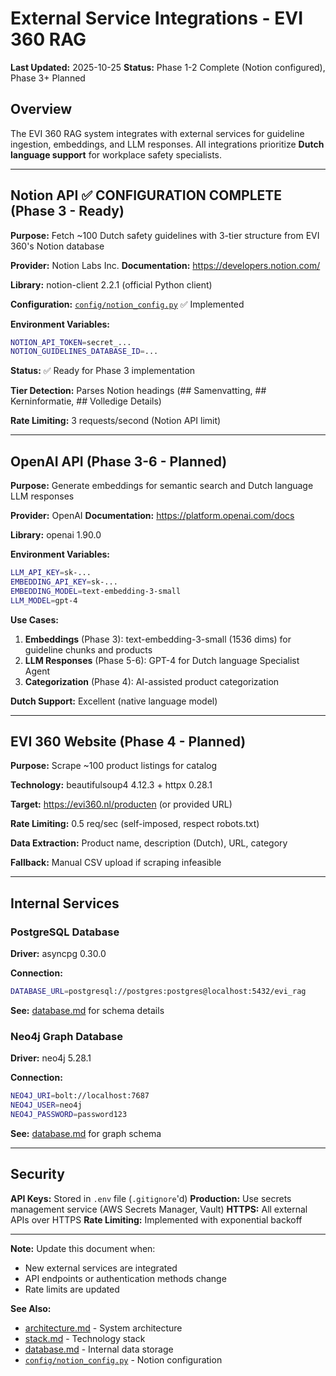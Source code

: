 # External Service Integrations - EVI 360 RAG

**Last Updated:** 2025-10-25
**Status:** Phase 1-2 Complete (Notion configured), Phase 3+ Planned

## Overview

The EVI 360 RAG system integrates with external services for guideline ingestion, embeddings, and LLM responses. All integrations prioritize **Dutch language support** for workplace safety specialists.

---

## Notion API ✅ CONFIGURATION COMPLETE (Phase 3 - Ready)

**Purpose:** Fetch ~100 Dutch safety guidelines with 3-tier structure from EVI 360's Notion database

**Provider:** Notion Labs Inc.
**Documentation:** https://developers.notion.com/

**Library:** notion-client 2.2.1 (official Python client)

**Configuration:** [`config/notion_config.py`](../../config/notion_config.py) ✅ Implemented

**Environment Variables:**
```bash
NOTION_API_TOKEN=secret_...
NOTION_GUIDELINES_DATABASE_ID=...
```

**Status:** ✅ Ready for Phase 3 implementation

**Tier Detection:** Parses Notion headings (## Samenvatting, ## Kerninformatie, ## Volledige Details)

**Rate Limiting:** 3 requests/second (Notion API limit)

---

## OpenAI API (Phase 3-6 - Planned)

**Purpose:** Generate embeddings for semantic search and Dutch language LLM responses

**Provider:** OpenAI
**Documentation:** https://platform.openai.com/docs

**Library:** openai 1.90.0

**Environment Variables:**
```bash
LLM_API_KEY=sk-...
EMBEDDING_API_KEY=sk-...
EMBEDDING_MODEL=text-embedding-3-small
LLM_MODEL=gpt-4
```

**Use Cases:**
1. **Embeddings** (Phase 3): text-embedding-3-small (1536 dims) for guideline chunks and products
2. **LLM Responses** (Phase 5-6): GPT-4 for Dutch language Specialist Agent
3. **Categorization** (Phase 4): AI-assisted product categorization

**Dutch Support:** Excellent (native language model)

---

## EVI 360 Website (Phase 4 - Planned)

**Purpose:** Scrape ~100 product listings for catalog

**Technology:** beautifulsoup4 4.12.3 + httpx 0.28.1

**Target:** https://evi360.nl/producten (or provided URL)

**Rate Limiting:** 0.5 req/sec (self-imposed, respect robots.txt)

**Data Extraction:** Product name, description (Dutch), URL, category

**Fallback:** Manual CSV upload if scraping infeasible

---

## Internal Services

### PostgreSQL Database

**Driver:** asyncpg 0.30.0

**Connection:**
```bash
DATABASE_URL=postgresql://postgres:postgres@localhost:5432/evi_rag
```

**See:** [database.md](database.md) for schema details

### Neo4j Graph Database

**Driver:** neo4j 5.28.1

**Connection:**
```bash
NEO4J_URI=bolt://localhost:7687
NEO4J_USER=neo4j
NEO4J_PASSWORD=password123
```

**See:** [database.md](database.md) for graph schema

---

## Security

**API Keys:** Stored in `.env` file (`.gitignore`'d)
**Production:** Use secrets management service (AWS Secrets Manager, Vault)
**HTTPS:** All external APIs over HTTPS
**Rate Limiting:** Implemented with exponential backoff

---

**Note:** Update this document when:
- New external services are integrated
- API endpoints or authentication methods change
- Rate limits are updated

**See Also:**
- [architecture.md](architecture.md) - System architecture
- [stack.md](stack.md) - Technology stack
- [database.md](database.md) - Internal data storage
- [`config/notion_config.py`](../../config/notion_config.py) - Notion configuration
